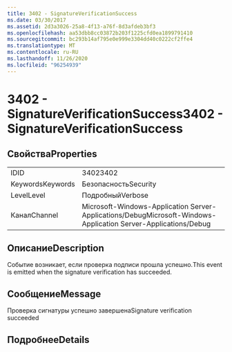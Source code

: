 ```yaml
---
title: 3402 - SignatureVerificationSuccess
ms.date: 03/30/2017
ms.assetid: 2d3a3026-25a8-4f13-a76f-8d3afdeb3bf3
ms.openlocfilehash: aa53dbb8cc03872b203f1225cfd0ea1899791410
ms.sourcegitcommit: bc293b14af795e0e999e3304dd40c0222cf2ffe4
ms.translationtype: MT
ms.contentlocale: ru-RU
ms.lasthandoff: 11/26/2020
ms.locfileid: "96254939"
---
```

# <a name="3402---signatureverificationsuccess"></a><span data-ttu-id="acf5a-102">3402 - SignatureVerificationSuccess</span><span class="sxs-lookup"><span data-stu-id="acf5a-102">3402 - SignatureVerificationSuccess</span></span>

## <a name="properties"></a><span data-ttu-id="acf5a-103">Свойства</span><span class="sxs-lookup"><span data-stu-id="acf5a-103">Properties</span></span>  
  
|||  
|-|-|  
|<span data-ttu-id="acf5a-104">ID</span><span class="sxs-lookup"><span data-stu-id="acf5a-104">ID</span></span>|<span data-ttu-id="acf5a-105">3402</span><span class="sxs-lookup"><span data-stu-id="acf5a-105">3402</span></span>|  
|<span data-ttu-id="acf5a-106">Keywords</span><span class="sxs-lookup"><span data-stu-id="acf5a-106">Keywords</span></span>|<span data-ttu-id="acf5a-107">Безопасность</span><span class="sxs-lookup"><span data-stu-id="acf5a-107">Security</span></span>|  
|<span data-ttu-id="acf5a-108">Level</span><span class="sxs-lookup"><span data-stu-id="acf5a-108">Level</span></span>|<span data-ttu-id="acf5a-109">Подробный</span><span class="sxs-lookup"><span data-stu-id="acf5a-109">Verbose</span></span>|  
|<span data-ttu-id="acf5a-110">Канал</span><span class="sxs-lookup"><span data-stu-id="acf5a-110">Channel</span></span>|<span data-ttu-id="acf5a-111">Microsoft-Windows-Application Server-Applications/Debug</span><span class="sxs-lookup"><span data-stu-id="acf5a-111">Microsoft-Windows-Application Server-Applications/Debug</span></span>|  
  
## <a name="description"></a><span data-ttu-id="acf5a-112">Описание</span><span class="sxs-lookup"><span data-stu-id="acf5a-112">Description</span></span>  

 <span data-ttu-id="acf5a-113">Событие возникает, если проверка подписи прошла успешно.</span><span class="sxs-lookup"><span data-stu-id="acf5a-113">This event is emitted when the signature verification has succeeded.</span></span>  
  
## <a name="message"></a><span data-ttu-id="acf5a-114">Сообщение</span><span class="sxs-lookup"><span data-stu-id="acf5a-114">Message</span></span>  

 <span data-ttu-id="acf5a-115">Проверка сигнатуры успешно завершена</span><span class="sxs-lookup"><span data-stu-id="acf5a-115">Signature verification succeeded</span></span>  
  
## <a name="details"></a><span data-ttu-id="acf5a-116">Подробнее</span><span class="sxs-lookup"><span data-stu-id="acf5a-116">Details</span></span>
